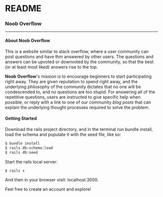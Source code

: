 # README

### Noob Overflow

---

#### About Noob Overflow

This is a website similar to stack overflow, where a user community can post questions and have thm answered by other users. The questions and answers can be upvoted or downvoted by the community, so that the best (or at least most liked) answers rise to the top.

**Noob Overflow**'s mission is to encourage beginners to start participating right away. They are given reputation to spend right away, and the underlying philosophy of the community dictates that no one will be condescended to, and no questions are too stupid. For answering all of the repetitive questions, users are instructed to give specific help when possible, or reply with a link to one of our community _blog posts_ that can explain the underlying thought processes required to solve the problem.

#### Getting Started
Download the rails project directory, and in the terminal run bundle install, load the schema and populate it with the seed file, like so:

```sh
$ bundle install
$ rails db:schema:load
$ rails db:seed
```

Start the rails local server:

```sh
$ rails s
```

And then in your browser visit: localhost:3000.

Feel free to create an account and explore!
